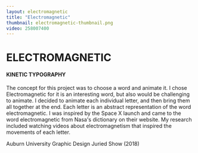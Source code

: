 ```yaml
---
layout: electromagnetic
title: "Electromagnetic"
thumbnail: electromagnetic-thumbnail.png
video: 258007400
---
```

# ELECTROMAGNETIC

#### KINETIC TYPOGRAPHY

The concept for this project was to choose a word and animate it. I chose Electromagnetic for it is an interesting word, but also would be challenging to animate. I decided to animate each individual letter, and then bring them all together at the end. Each letter is an abstract representation of the word electromagnetic. I was inspired by the Space X launch and came to the word electromagnetic from Nasa's dictionary on their website. My research included watching videos about electromagnetism that inspired the movements of each letter.

Auburn University Graphic Design Juried Show (2018)
